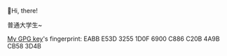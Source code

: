 👋Hi, there!

普通大学生~

[My GPG key](https://github.com/JesseSenior/JesseSenior/blob/master/jessesenior.pubkey.gpg)'s fingerprint: EABB E53D 3255 1D0F 6900  C886 C20B 4A9B CB58 3D4B
